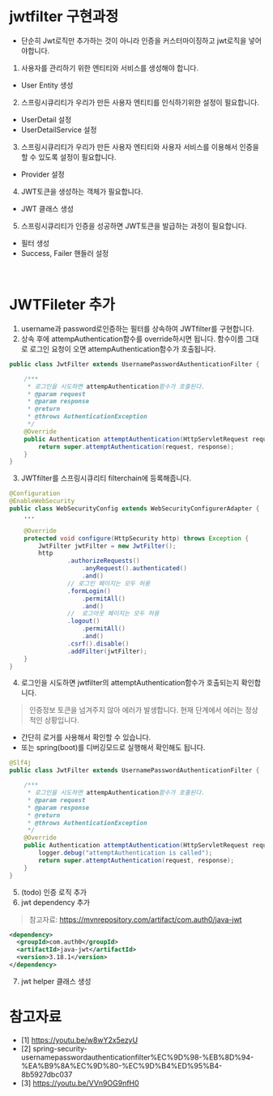 # jwtfilter 구현과정
* 단순히 Jwt로직만 추가하는 것이 아니라 인증을 커스터마이징하고 jwt로직을 넣어야합니다.

1. 사용자를 관리하기 위한 엔티티와 서비스를 생성해야 합니다.
  * User Entity 생성
2. 스프링시큐리티가 우리가 만든 사용자 엔티티를 인식하기위한 설정이 필요합니다.
  * UserDetail 설정
  * UserDetailService 설정
3. 스프링시큐리티가 우리가 만든 사용자 엔티티와 사용자 서비스를 이용해서 인증을 할 수 있도록 설정이 필요합니다.
  * Provider 설정
4. JWT토큰을 생성하는 객체가 필요합니다.
  * JWT 클래스 생성
5. 스프링시큐리티가 인증을 성공하면 JWT토큰을 발급하는 과정이 필요합니다.
  * 필터 생성
  * Success, Failer 핸들러 설정

<br>

# JWTFileter 추가
1. username과 password로인증하는 필터를 상속하여 JWTfilter를 구현합니다.
2. 상속 후에 attempAuthentication함수를 override하시면 됩니다. 함수이름 그대로 로그인 요청이 오면 attempAuthentication함수가 호출됩니다.
```java
public class JwtFilter extends UsernamePasswordAuthenticationFilter {

    /***
     * 로그인을 시도하면 attempAuthentication함수가 호출된다.
     * @param request
     * @param response
     * @return
     * @throws AuthenticationException
     */
    @Override
    public Authentication attemptAuthentication(HttpServletRequest request, HttpServletResponse response) throws AuthenticationException {
        return super.attemptAuthentication(request, response);
    }
}

```

3. JWTfilter를 스프링시큐리티 filterchain에 등록해줍니다.
```java
@Configuration
@EnableWebSecurity
public class WebSecurityConfig extends WebSecurityConfigurerAdapter {
    ...

    @Override
    protected void configure(HttpSecurity http) throws Exception {
        JwtFilter jwtFilter = new JwtFilter();
        http
                .authorizeRequests()
                    .anyRequest().authenticated()
                    .and()
                // 로그인 페이지는 모두 허용
                .formLogin()
                    .permitAll()
                    .and()
                //  로그아웃 페이지는 모두 허용
                .logout()
                    .permitAll()
                    .and()
                .csrf().disable()
                .addFilter(jwtFilter);
    }
}
```

4. 로그인을 시도하면 jwtfilter의 attemptAuthentication함수가 호출되는지 확인합니다.
> 인증정보 토큰을 넘겨주지 않아 에러가 발생합니다. 현재 단계에서 에러는 정상적인 상황입니다.
* 간단히 로거를 사용해서 확인할 수 있습니다.
* 또는 spring(boot)를 디버깅모드로 실행해서 확인해도 됩니다.
```java
@Slf4j
public class JwtFilter extends UsernamePasswordAuthenticationFilter {

    /***
     * 로그인을 시도하면 attempAuthentication함수가 호출된다.
     * @param request
     * @param response
     * @return
     * @throws AuthenticationException
     */
    @Override
    public Authentication attemptAuthentication(HttpServletRequest request, HttpServletResponse response) throws AuthenticationException {
        logger.debug("attemptAuthentication is called");
        return super.attemptAuthentication(request, response);
    }
}
```

5. (todo) 인증 로직 추가
6. jwt dependency 추가
> 참고자료: https://mvnrepository.com/artifact/com.auth0/java-jwt
```xml
<dependency>
  <groupId>com.auth0</groupId>
  <artifactId>java-jwt</artifactId>
  <version>3.18.1</version>
</dependency>
```

7. jwt helper 클래스 생성


# 참고자료
* [1] https://youtu.be/w8wY2x5ezyU
* [2] spring-security-usernamepasswordauthenticationfilter%EC%9D%98-%EB%8D%94-%EA%B9%8A%EC%9D%80-%EC%9D%B4%ED%95%B4-8b5927dbc037
* [3] https://youtu.be/VVn9OG9nfH0